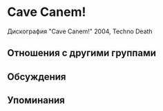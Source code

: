 # Cave Canem!

Дискография
"Cave Canem!" 2004, Techno Death

## Отношения с другими группами


## Обсуждения


## Упоминания


